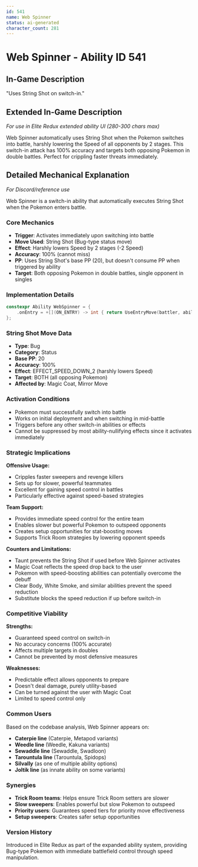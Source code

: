 ```yaml
---
id: 541
name: Web Spinner
status: ai-generated
character_count: 281
---
```


# Web Spinner - Ability ID 541

## In-Game Description
"Uses String Shot on switch-in."

## Extended In-Game Description
*For use in Elite Redux extended ability UI (280-300 chars max)*

Web Spinner automatically uses String Shot when the Pokemon switches into battle, harshly lowering the Speed of all opponents by 2 stages. This switch-in attack has 100% accuracy and targets both opposing Pokemon in double battles. Perfect for crippling faster threats immediately.

## Detailed Mechanical Explanation
*For Discord/reference use*

Web Spinner is a switch-in ability that automatically executes String Shot when the Pokemon enters battle.

### Core Mechanics
- **Trigger**: Activates immediately upon switching into battle
- **Move Used**: String Shot (Bug-type status move)
- **Effect**: Harshly lowers Speed by 2 stages (-2 Speed)
- **Accuracy**: 100% (cannot miss)
- **PP**: Uses String Shot's base PP (20), but doesn't consume PP when triggered by ability
- **Target**: Both opposing Pokemon in double battles, single opponent in singles

### Implementation Details
```cpp
constexpr Ability WebSpinner = {
    .onEntry = +[](ON_ENTRY) -> int { return UseEntryMove(battler, ability, MOVE_STRING_SHOT, 0); },
};
```

### String Shot Move Data
- **Type**: Bug
- **Category**: Status
- **Base PP**: 20
- **Accuracy**: 100%
- **Effect**: EFFECT_SPEED_DOWN_2 (harshly lowers Speed)
- **Target**: BOTH (all opposing Pokemon)
- **Affected by**: Magic Coat, Mirror Move

### Activation Conditions
- Pokemon must successfully switch into battle
- Works on initial deployment and when switching in mid-battle
- Triggers before any other switch-in abilities or effects
- Cannot be suppressed by most ability-nullifying effects since it activates immediately

### Strategic Implications
**Offensive Usage:**
- Cripples faster sweepers and revenge killers
- Sets up for slower, powerful teammates
- Excellent for gaining speed control in battles
- Particularly effective against speed-based strategies

**Team Support:**
- Provides immediate speed control for the entire team
- Enables slower but powerful Pokemon to outspeed opponents
- Creates setup opportunities for stat-boosting moves
- Supports Trick Room strategies by lowering opponent speeds

**Counters and Limitations:**
- Taunt prevents the String Shot if used before Web Spinner activates
- Magic Coat reflects the speed drop back to the user
- Pokemon with speed-boosting abilities can potentially overcome the debuff
- Clear Body, White Smoke, and similar abilities prevent the speed reduction
- Substitute blocks the speed reduction if up before switch-in

### Competitive Viability
**Strengths:**
- Guaranteed speed control on switch-in
- No accuracy concerns (100% accurate)
- Affects multiple targets in doubles
- Cannot be prevented by most defensive measures

**Weaknesses:**
- Predictable effect allows opponents to prepare
- Doesn't deal damage, purely utility-based
- Can be turned against the user with Magic Coat
- Limited to speed control only

### Common Users
Based on the codebase analysis, Web Spinner appears on:
- **Caterpie line** (Caterpie, Metapod variants)
- **Weedle line** (Weedle, Kakuna variants) 
- **Sewaddle line** (Sewaddle, Swadloon)
- **Tarountula line** (Tarountula, Spidops)
- **Silvally** (as one of multiple ability options)
- **Joltik line** (as innate ability on some variants)

### Synergies
- **Trick Room teams**: Helps ensure Trick Room setters are slower
- **Slow sweepers**: Enables powerful but slow Pokemon to outspeed
- **Priority users**: Guarantees speed tiers for priority move effectiveness
- **Setup sweepers**: Creates safer setup opportunities

### Version History
Introduced in Elite Redux as part of the expanded ability system, providing Bug-type Pokemon with immediate battlefield control through speed manipulation.